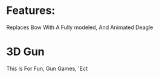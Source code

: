 # Features:

Replaces Bow With A Fully modeled, And Animated Deagle

# 3D Gun
This Is For Fun, Gun Games, 'Ect
